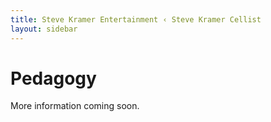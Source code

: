 ```yaml
---
title: Steve Kramer Entertainment ‹ Steve Kramer Cellist
layout: sidebar
---
```

# Pedagogy


More information coming soon.



